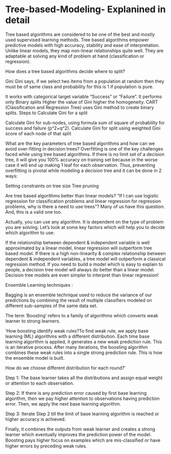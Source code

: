 # Tree-based-Modeling- Explanined in detail 

Tree based algorithms are considered to be one of the best and mostly used supervised learning methods. Tree based algorithms empower predictive models with high accuracy, stability and ease of interpretation. Unlike linear models, they map non-linear relationships quite well. 
They are adaptable at solving any kind of problem at hand (classification or regression).

How does a tree based algorithms decide where to split?

Gini
Gini  says, if we select two items from a population at random then they must be of same class and probability for this is 1 if population is pure.

It works with categorical target variable “Success” or “Failure”.
It performs only Binary splits
Higher the value of Gini higher the homogeneity.
CART (Classification and Regression Tree) uses Gini method to create binary splits.
Steps to Calculate Gini for a split

Calculate Gini for sub-nodes, using formula sum of square of probability for success and failure (p^2+q^2).
Calculate Gini for split using weighted Gini score of each node of that split

What are the key parameters of tree based algorithms and how can we avoid over-fitting in decision trees?
Overfitting is one of the key challenges faced while using tree based algorithms. If there is no limit set of a decision tree, it will give you 100% accuracy on training set because in the worse case it will end up making 1 leaf for each observation. Thus, preventing overfitting is pivotal while modeling a decision tree and it can be done in 2 ways:

Setting constraints on tree size
Tree pruning


Are tree based algorithms better than linear models?
“If I can use logistic regression for classification problems and linear regression for regression problems, why is there a need to use trees”? Many of us have this question. And, this is a valid one too.

Actually, you can use any algorithm. It is dependent on the type of problem you are solving. Let’s look at some key factors which will help you to decide which algorithm to use:

If the relationship between dependent & independent variable is well approximated by a linear model, linear regression will outperform tree based model.
If there is a high non-linearity & complex relationship between dependent & independent variables, a tree model will outperform a classical regression method.
If you need to build a model which is easy to explain to people, a decision tree model will always do better than a linear model. Decision tree models are even simpler to interpret than linear regression!
 
Ensemble Learning techniques :

Bagging is an ensemble technique used to reduce the variance of our predictions by combining the result of multiple classifiers modeled on different sub-samples of the same data set.

The term ‘Boosting’ refers to a family of algorithms which converts weak learner to strong learners.

‘How boosting identify weak rules?To find weak rule, we apply base learning (ML) algorithms with a different distribution. Each time base learning algorithm is applied, it generates a new weak prediction rule. This is an iterative process. After many iterations, the boosting algorithm combines these weak rules into a single strong prediction rule. This is how the ensemble model is built.

How do we choose different distribution for each round?’

Step 1:  The base learner takes all the distributions and assign equal weight or attention to each observation.

Step 2: If there is any prediction error caused by first base learning algorithm, then we pay higher attention to observations having prediction error. Then, we apply the next base learning algorithm.

Step 3: Iterate Step 2 till the limit of base learning algorithm is reached or higher accuracy is achieved.

Finally, it combines the outputs from weak learner and creates  a strong learner which eventually improves the prediction power of the model. Boosting pays higher focus on examples which are mis-classiﬁed or have higher errors by preceding weak rules.

 
 
